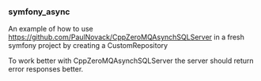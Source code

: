 ### symfony_async

An example of how to use https://github.com/PaulNovack/CppZeroMQAsynchSQLServer in a fresh symfony project by creating a CustomRepository

To work better with CppZeroMQAsynchSQLServer the server should return error responses better.

